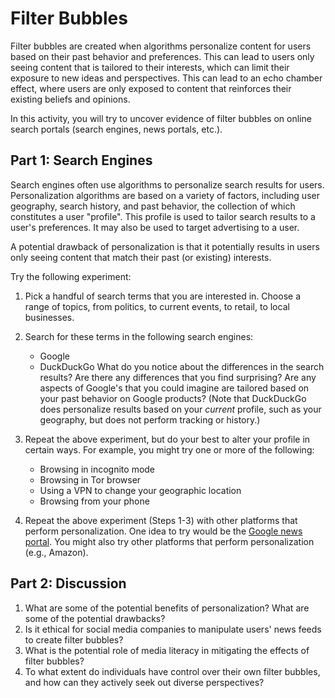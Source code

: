# Filter Bubbles

Filter bubbles are created when algorithms personalize content for users based
on their past behavior and preferences. This can lead to users only seeing
content that is tailored to their interests, which can limit their exposure to
new ideas and perspectives. This can lead to an echo chamber effect, where
users are only exposed to content that reinforces their existing beliefs and
opinions.

In this activity, you will try to uncover evidence of filter bubbles on online
search portals (search engines, news portals, etc.).

## Part 1: Search Engines

Search engines often use algorithms to personalize search results for users.
Personalization algorithms are based on a variety of factors, including user
geography, search history, and past behavior, the collection of which
constitutes a user "profile". This profile is used to tailor search results to
a user's preferences. It may also be used to target advertising to a user.

A potential drawback of personalization is that it potentially results in
users only seeing content that match their past (or existing) interests.

Try the following experiment:

1. Pick a handful of search terms that you are interested in. Choose a range
   of topics, from politics, to current events, to retail, to local businesses.
   
2. Search for these terms in the following search engines:
    * Google
    * DuckDuckGo
    What do you notice about the differences in the search results? Are there any
    differences that you find surprising? Are any aspects of Google's that you could
    imagine are tailored based on your past behavior on Google products? (Note
    that DuckDuckGo does personalize results based on your *current* profile, such
    as your geography, but does not perform tracking or history.)

3. Repeat the above experiment, but do your best to alter your profile in
   certain ways. For example, you might try one or more of the following:
    * Browsing in incognito mode
    * Browsing in Tor browser
    * Using a VPN to change your geographic location
    * Browsing from your phone

4. Repeat the above experiment (Steps 1-3) with other platforms that perform
   personalization. One idea to try would be the [Google news
   portal](https://news.google.com/). You might also try other platforms that
   perform personalization (e.g., Amazon).
   
## Part 2: Discussion

1. What are some of the potential benefits of personalization? What are some
   of the potential drawbacks?
2. Is it ethical for social media companies to manipulate users' news feeds to
   create filter bubbles?
3. What is the potential role of media literacy in mitigating the effects of filter
   bubbles?
4. To what extent do individuals have control over their own filter bubbles,
   and how can they actively seek out diverse perspectives?
